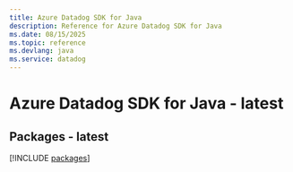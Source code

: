 ```yaml
---
title: Azure Datadog SDK for Java
description: Reference for Azure Datadog SDK for Java
ms.date: 08/15/2025
ms.topic: reference
ms.devlang: java
ms.service: datadog
---
```

# Azure Datadog SDK for Java - latest
## Packages - latest
[!INCLUDE [packages](datadog-index.md)]